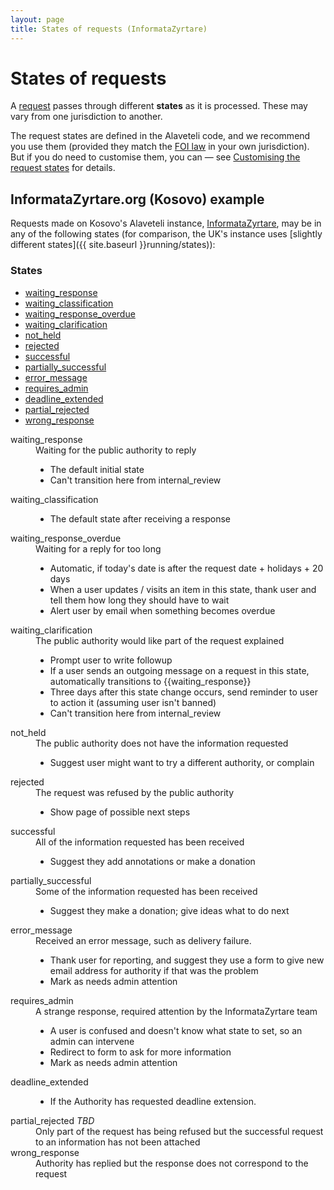 ```yaml
---
layout: page
title: States of requests (InformataZyrtare)
---
```


# States of requests

<p class="lead">
  A <a href="{{site.baseurl}}glossary/#request" class="glossary">request</a>
  passes through different <strong>states</strong> as it is processed. These may
  vary from one jurisdiction to another.
</p>

The request states are defined in the Alaveteli code, and we recommend you use
them (provided they match the <a href="{{ site.baseurl }}glossary/#foi"
class="glossary">FOI law</a> in your own jurisdiction). But if you do need to
customise them, you can &mdash; see 
<a href="{{ site.baseurl }}customising/themes">Customising the request states</a> for details.

## InformataZyrtare.org (Kosovo) example

Requests made on Kosovo's Alaveteli instance, [InformataZyrtare](http://informatazyrtare.org), may be in any of the following states
(for comparison, the UK's instance uses 
[slightly different states]({{ site.baseurl }}running/states)):

### States

<ul class="definitions">
  <li><a href="#waiting_response">waiting_response</a></li>
  <li><a href="#waiting_classification">waiting_classification</a></li>
  <li><a href="#waiting_response_overdue">waiting_response_overdue</a></li>
  <li><a href="#waiting_clarification">waiting_clarification</a></li>
  <li><a href="#not_held">not_held</a></li>
  <li><a href="#rejected">rejected</a></li>
  <li><a href="#successful">successful</a></li>
  <li><a href="#partially_successful">partially_successful</a></li>
  <li><a href="#error_message">error_message</a></li>
  <li><a href="#requires_admin">requires_admin</a></li>
  <li><a href="#deadline_extended">deadline_extended</a></li>
  <li><a href="#partial_rejected">partial_rejected</a></li>
  <li><a href="#wrong_response">wrong_response</a></li>
</ul>


<dl class="glossary">

  <dt>
    <a name="waiting_response">waiting_response</a>
  </dt>
  <dd>
    Waiting for the public authority to reply
    <ul>
      <li>The default initial state</li>
      <li>Can't transition here from internal_review</li>
    </ul>
  </dd>

  <dt>
    <a name="waiting_classification">waiting_classification</a>
  </dt>
  <dd>
    <ul>
      <li>The default state after receiving a response</li>
    </ul>
  </dd>

  <dt>
    <a name="waiting_response_overdue">waiting_response_overdue</a>
  </dt>
  <dd>
    Waiting for a reply for too long    
    <ul>
      <li>Automatic, if today's date is after the request date + holidays + 20 days</li>
      <li>When a user updates / visits an item in this state, thank user and tell them how long they should have to wait</li>
      <li>Alert user by email when something becomes overdue</li>
    </ul>
  </dd>

  <dt>
    <a name="waiting_clarification">waiting_clarification</a>
  </dt>
  <dd>
    The public authority would like part of the request explained
    <ul>
      <li>Prompt user to write followup</li>
      <li>If a user sends an outgoing message on a request in this state, automatically transitions to {{waiting_response}}</li>
      <li>Three days after this state change occurs, send reminder to user to action it (assuming user isn't banned)</li>
      <li>Can't transition here from internal_review</li>
    </ul>
  </dd>

  <dt>
    <a name="not_held">not_held</a>
  </dt>
  <dd>
    The public authority does not have the information requested
    <ul>
      <li>Suggest user might want to try a different authority, or complain</li>
    </ul>
  </dd>

  <dt>
    <a name="rejected">rejected</a>
  </dt>
  <dd>
    The request was refused by the public authority
    <ul>
      <li>Show page of possible next steps</li>
    </ul>
  </dd>

  <dt>
    <a name="successful">successful</a>
  </dt>
  <dd>
    All of the information requested has been received
    <ul>
      <li>Suggest they add annotations or make a donation  </li>
    </ul>
  </dd>

  <dt>
    <a name="partially_successful">partially_successful</a>
  </dt>
  <dd>
    Some of the information requested has been received
    <ul>
      <li>Suggest they make a donation; give ideas what to do next</li>
    </ul>
  </dd>

  <dt>
    <a name="error_message">error_message</a>
  </dt>
  <dd>
    Received an error message, such as delivery failure.
    <ul>
      <li>Thank user for reporting, and suggest they use a form to give new email address for authority if that was the problem</li>
      <li>Mark as needs admin attention</li>
    </ul>
  </dd>

  <dt>
    <a name="requires_admin">requires_admin</a>
  </dt>
  <dd>
    A strange response, required attention by the InformataZyrtare team
    <ul>
      <li>A user is confused and doesn't know what state to set, so an admin can intervene </li>
      <li>Redirect to form to ask for more information </li>
      <li>Mark as needs admin attention</li>
    </ul>
  </dd>

  <dt>
    <a name="deadline_extended">deadline_extended</a>
  </dt>
  <dd>
    <ul>
      <li>If the Authority has requested deadline extension.</li>
    </ul>
  </dd>

  <dt>
    <a name="partial_rejected">partial_rejected</a> <em>TBD</em>
  </dt>
  <dd>
    Only part of the request has being refused but the successful request to an information has not been attached
    </ul>
  </dd>

  <dt>
    <a name="wrong_response">wrong_response</a>
  </dt>
  <dd>
    Authority has replied but the response does not correspond to the request
  </dd>
</dl>

<!-- 
  TODO: muckrock's states here?

# MuckRock.com

US FOI site MuckRock.com uses the following states:

**Draft**
Unfinished request

**Processing**
The MuckRock team are currently reviewing the request to decide what to do with it.

This is necessary because a lot of requests have to be mailed or faxed or have signatures, etc.  The system requires quite a lot of manual intervention.  Over time the plan is to automate more, but this state will still be required at a minimum to indicate that MuckRock is the holdup, not the requester or the agency.

**Awaiting Response**
Request sent, no reply received yet

**Fix Required**
If the authority or a MuckRock admin thinks that user needs to clarify or otherwise "fix" the request

**Payment Required**
In the US, an authority can ask a user to make a payment to cover the costs of the request

**Rejected**
Request rejected

**No responsive documents**
Information not held

**Completed**
Successfully finished request

**Partially Completed**
Finished request, partly successful

-->

